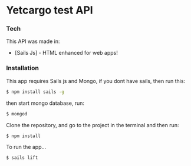 # Yetcargo test API

### Tech

This API was made in:

* [Sails Js] - HTML enhanced for web apps!

### Installation

This app requires Sails js and Mongo, if you dont have sails, then run this:

```sh
$ npm install sails -g
```

then start mongo database, run:

```sh
$ mongod
```

Clone the repository, and go to the project in the terminal and then run:

```sh
$ npm install
```

To run the app...

```sh
$ sails lift
```